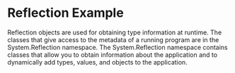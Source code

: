 # Reflection Example

Reflection objects are used for obtaining type information at runtime. 
The classes that give access to the metadata of a running program are in the System.Reflection namespace.
The System.Reflection namespace contains classes that allow you to obtain information about the application and to dynamically add types, 
values, and objects to the application.
